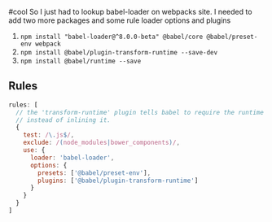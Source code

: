 #cool
So I just had to lookup babel-loader on webpacks site. I needed to add two more packages and some rule loader options and plugins

1. `npm install "babel-loader@^8.0.0-beta" @babel/core @babel/preset-env webpack`
2. `npm install @babel/plugin-transform-runtime --save-dev`
3. `npm install @babel/runtime --save`

## Rules
```js
rules: [
  // the 'transform-runtime' plugin tells babel to require the runtime
  // instead of inlining it.
  {
    test: /\.js$/,
    exclude: /(node_modules|bower_components)/,
    use: {
      loader: 'babel-loader',
      options: {
        presets: ['@babel/preset-env'],
        plugins: ['@babel/plugin-transform-runtime']
      }
    }
  }
]
```

